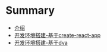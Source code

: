 # Summary

* [介绍](README.md)
* [开发环境搭建-基于create-react-app](开发环境搭建.md)
* [开发环境搭建-基于dva](开发环境搭建_dva.md)